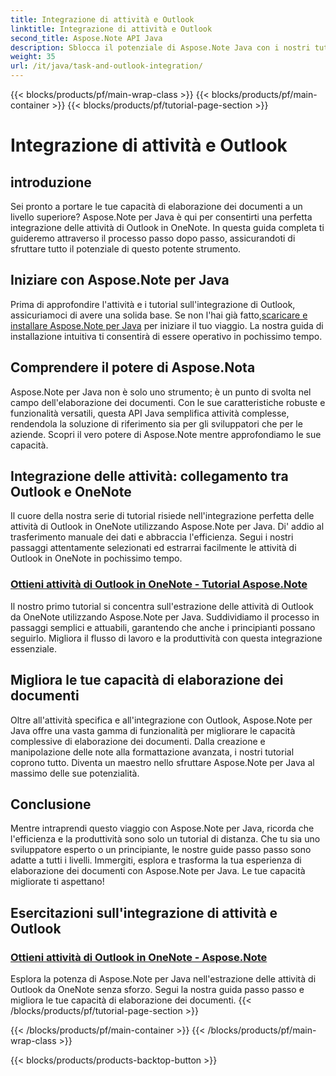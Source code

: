 ```yaml
---
title: Integrazione di attività e Outlook
linktitle: Integrazione di attività e Outlook
second_title: Aspose.Note API Java
description: Sblocca il potenziale di Aspose.Note Java con i nostri tutorial sull'integrazione delle attività di Outlook in OneNote. Migliora le tue capacità di elaborazione dei documenti con i nostri tutorial.
weight: 35
url: /it/java/task-and-outlook-integration/
---
```


{{< blocks/products/pf/main-wrap-class >}}
{{< blocks/products/pf/main-container >}}
{{< blocks/products/pf/tutorial-page-section >}}

# Integrazione di attività e Outlook


## introduzione

Sei pronto a portare le tue capacità di elaborazione dei documenti a un livello superiore? Aspose.Note per Java è qui per consentirti una perfetta integrazione delle attività di Outlook in OneNote. In questa guida completa ti guideremo attraverso il processo passo dopo passo, assicurandoti di sfruttare tutto il potenziale di questo potente strumento.

## Iniziare con Aspose.Note per Java

 Prima di approfondire l'attività e i tutorial sull'integrazione di Outlook, assicuriamoci di avere una solida base. Se non l'hai già fatto,[scaricare e installare Aspose.Note per Java](https://releases.aspose.com/note/java/) per iniziare il tuo viaggio. La nostra guida di installazione intuitiva ti consentirà di essere operativo in pochissimo tempo.

## Comprendere il potere di Aspose.Nota

Aspose.Note per Java non è solo uno strumento; è un punto di svolta nel campo dell'elaborazione dei documenti. Con le sue caratteristiche robuste e funzionalità versatili, questa API Java semplifica attività complesse, rendendola la soluzione di riferimento sia per gli sviluppatori che per le aziende. Scopri il vero potere di Aspose.Note mentre approfondiamo le sue capacità.

## Integrazione delle attività: collegamento tra Outlook e OneNote

Il cuore della nostra serie di tutorial risiede nell'integrazione perfetta delle attività di Outlook in OneNote utilizzando Aspose.Note per Java. Di' addio al trasferimento manuale dei dati e abbraccia l'efficienza. Segui i nostri passaggi attentamente selezionati ed estrarrai facilmente le attività di Outlook in OneNote in pochissimo tempo.

### [Ottieni attività di Outlook in OneNote - Tutorial Aspose.Note](./get-outlook-task/)

Il nostro primo tutorial si concentra sull'estrazione delle attività di Outlook da OneNote utilizzando Aspose.Note per Java. Suddividiamo il processo in passaggi semplici e attuabili, garantendo che anche i principianti possano seguirlo. Migliora il flusso di lavoro e la produttività con questa integrazione essenziale.

## Migliora le tue capacità di elaborazione dei documenti

Oltre all'attività specifica e all'integrazione con Outlook, Aspose.Note per Java offre una vasta gamma di funzionalità per migliorare le capacità complessive di elaborazione dei documenti. Dalla creazione e manipolazione delle note alla formattazione avanzata, i nostri tutorial coprono tutto. Diventa un maestro nello sfruttare Aspose.Note per Java al massimo delle sue potenzialità.

## Conclusione

Mentre intraprendi questo viaggio con Aspose.Note per Java, ricorda che l'efficienza e la produttività sono solo un tutorial di distanza. Che tu sia uno sviluppatore esperto o un principiante, le nostre guide passo passo sono adatte a tutti i livelli. Immergiti, esplora e trasforma la tua esperienza di elaborazione dei documenti con Aspose.Note per Java. Le tue capacità migliorate ti aspettano!
## Esercitazioni sull'integrazione di attività e Outlook
### [Ottieni attività di Outlook in OneNote - Aspose.Note](./get-outlook-task/)
Esplora la potenza di Aspose.Note per Java nell'estrazione delle attività di Outlook da OneNote senza sforzo. Segui la nostra guida passo passo e migliora le tue capacità di elaborazione dei documenti.
{{< /blocks/products/pf/tutorial-page-section >}}

{{< /blocks/products/pf/main-container >}}
{{< /blocks/products/pf/main-wrap-class >}}

{{< blocks/products/products-backtop-button >}}
